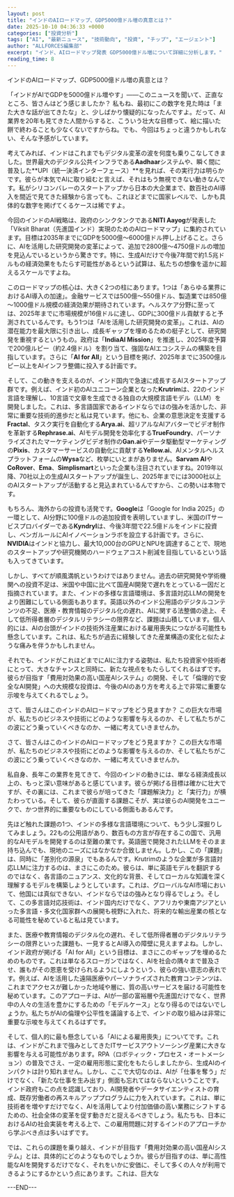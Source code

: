 ```yaml
---
layout: post
title: "インドのAIロードマップ、GDP5000億ドル増の真意とは？"
date: 2025-10-10 04:36:33 +0000
categories: ["投資分析"]
tags: ["AI", "最新ニュース", "技術動向", "投資", "チップ", "エージェント"]
author: "ALLFORCES編集部"
excerpt: "インド、AIロードマップ発表 GDP5000億ドル増について詳細に分析します。"
reading_time: 8
---
```


インドのAIロードマップ、GDP5000億ドル増の真意とは？

「インドがAIでGDPを5000億ドル増やす」――このニュースを聞いて、正直なところ、皆さんはどう感じましたか？ 私もね、最初にこの数字を見た時は「また大きな話が出てきたな」と、少しばかり懐疑的になったんですよ。だって、AI業界を20年も見てきた人間からすると、こういう壮大な目標って、絵に描いた餅で終わることも少なくないですからね。でも、今回はちょっと違うかもしれない、そんな予感がしています。

考えてみれば、インドはこれまでもデジタル変革の波を何度も乗りこなしてきました。世界最大のデジタル公共インフラである**Aadhaar**システムや、瞬く間に普及した**UPI（統一決済インターフェース）**を見れば、その実行力は明らかです。彼らが本気でAIに取り組むと言えば、それはもう無視できない動きなんです。私がシリコンバレーのスタートアップから日本の大企業まで、数百社のAI導入を間近で見てきた経験から言っても、これほどまでに国家レベルで、しかも具体的な数字を掲げてくるケースは稀ですよ。

今回のインドのAI戦略は、政府のシンクタンクである**NITI Aayog**が発表した「Viksit Bharat（先進国インド）実現のためのAIロードマップ」に集約されています。目標は2035年までにGDPを5000億～6000億ドル押し上げること。さらに、AIを活用した研究開発の変革によって、追加で2800億～4750億ドルの増加を見込んでいるというから驚きです。特に、生成AIだけで今後7年間で約1.5兆ドルもの経済効果をもたらす可能性があるという試算は、私たちの想像を遥かに超えるスケールですよね。

このロードマップの核心は、大きく2つの柱にあります。1つは「あらゆる業界におけるAI導入の加速」。金融サービスでは500億～550億ドル、製造業では850億～1000億ドル規模の経済効果が期待されています。ヘルスケア分野に至っては、2025年までに市場規模が16億ドルに達し、GDPに300億ドル貢献すると予測されているんです。もう1つは「AIを活用した研究開発の変革」。これは、AIの潜在能力を最大限に引き出し、成長ギャップを埋めるための梃子として、研究開発を重視するというもの。政府は「**IndiaAI Mission**」を推進し、2025年度予算で200億ルピー（約2.4億ドル）を割り当て、強固なAIエコシステムの構築を目指しています。さらに「**AI for All**」という目標を掲げ、2025年までに3500億ルピー以上をAIインフラ整備に投入する計画です。

そして、この動きを支えるのが、インド国内で急速に成長するAIスタートアップ群です。例えば、インド初のAIユニコーン企業となった**Krutrim**は、22のインド言語を理解し、10言語で文章を生成できる独自の大規模言語モデル（LLM）を開発しました。これは、多言語国家であるインドならではの強みを活かした、非常に重要な技術的進歩だと私は見ています。他にも、企業の意思決定を支援する**Fractal**、タスク実行を自動化する**Arya.ai**、超リアルなAIアバターでビデオ制作を革新する**Rephrase.ai**、AIモデル開発を効率化する**TrueFoundry**、パーソナライズされたマーケティングビデオ制作の**Gan.ai**やデータ駆動型マーケティングの**Pixis**、カスタマーサービスの自動化に貢献する**Yellow.ai**、AIメンタルヘルスプラットフォームの**Wysa**など、枚挙にいとまがありません。**Sarvam AI**や**CoRover**、**Ema**、**Simplismart**といった企業も注目されていますね。2019年以降、70社以上の生成AIスタートアップが誕生し、2025年までには3000社以上のAIスタートアップが活動すると見込まれているんですから、この勢いは本物です。

もちろん、海外からの投資も活発です。**Google**は「Google for India 2025」の一環として、AI分野に100億ドルの追加投資を表明していますし、米国のITサービスプロバイダーである**Kyndryl**は、今後3年間で22.5億ドルをインドに投資し、ベンガルールにAIイノベーションラボを設立する計画です。さらに、**NVIDIA**はインドと協力し、最大10,000台のGPUとNPUを調達することで、現地のスタートアップや研究機関のハードウェアコスト削減を目指しているという話も入ってきています。

しかし、すべてが順風満帆というわけではありません。過去の研究開発や学術機関への投資不足は、米国や中国に比べて国産AI開発で遅れをとっている一因だと指摘されています。また、インドの多様な言語環境は、多言語対応LLMの開発をより困難にしている側面もあります。英語以外のインド公用語のデジタルコンテンツの不足、医療・教育情報のデジタル化の遅れ、AIに関する法整備の途上、そして低所得者層のデジタルリテラシーの限界など、課題は山積しています。個人的には、AIの台頭がインドの技術外注産業における雇用喪失につながる可能性も懸念しています。これは、私たちが過去に経験してきた産業構造の変化と似たような痛みを伴うかもしれません。

それでも、インドがこれほどまでにAIに注力する姿勢は、私たち投資家や技術者にとって、大きなチャンスと同時に、新たな視点をもたらしてくれるはずです。彼らが目指す「費用対効果の高い国産AIシステム」の開発、そして「倫理的で安全なAI開発」への大規模な投資は、今後のAIのあり方を考える上で非常に重要な示唆を与えてくれるでしょう。

さて、皆さんはこのインドのAIロードマップをどう見ますか？ この巨大な市場が、私たちのビジネスや技術にどのような影響を与えるのか、そして私たちがこの波にどう乗っていくべきなのか、一緒に考えていきませんか。

さて、皆さんはこのインドのAIロードマップをどう見ますか？ この巨大な市場が、私たちのビジネスや技術にどのような影響を与えるのか、そして私たちがこの波にどう乗っていくべきなのか、一緒に考えていきませんか。

私自身、長年この業界を見てきて、今回のインドの動きには、単なる経済成長以上の、もっと深い意味があると感じています。彼らが掲げる目標は確かに壮大ですが、その裏には、これまで彼らが培ってきた「課題解決力」と「実行力」が横たわっている。そして、彼らが直面する課題こそが、実は彼らのAI開発をユニークで、かつ世界的に重要なものにしている側面もあるんです。

先ほど触れた課題の1つ、インドの多様な言語環境について、もう少し深掘りしてみましょう。22もの公用語があり、数百もの方言が存在するこの国で、汎用的なAIモデルを開発するのは至難の業です。英語圏で開発されたLLMをそのまま持ち込んでも、現地のニーズにはなかなか合致しません。しかし、この「課題」は、同時に「差別化の源泉」でもあるんです。Krutrimのような企業が多言語対応LLMに注力するのは、まさにこのため。彼らは、単に英語モデルを翻訳するのではなく、各言語のニュアンス、文化的な背景、そしてローカルな知識を深く理解するモデルを構築しようとしています。これは、グローバルなAI市場において、他国には真似できない、インドならではの強みとなり得るでしょう。そして、この多言語対応技術は、インド国内だけでなく、アフリカや東南アジアといった多言語・多文化国家群への展開も視野に入れた、将来的な輸出産業の核となる可能性を秘めていると私は見ています。

また、医療や教育情報のデジタル化の遅れ、そして低所得者層のデジタルリテラシーの限界といった課題も、一見するとAI導入の障壁に見えますよね。しかし、インド政府が掲げる「AI for All」という目標は、まさにこのギャップを埋めるためのものです。これは単なるスローガンではなく、AIを社会の隅々まで普及させ、誰もがその恩恵を受けられるようにしようという、彼らの強い意志の表れです。例えば、AIを活用した遠隔医療やパーソナライズされた教育コンテンツは、これまでアクセスが難しかった地域や層に、質の高いサービスを届ける可能性を秘めています。このアプローチは、AIが一部の富裕層や先進国だけでなく、世界中の人々の生活を豊かにするための「モデルケース」となり得るのではないでしょうか。私たちがAIの倫理や公平性を議論する上で、インドの取り組みは非常に重要な示唆を与えてくれるはずです。

そして、個人的に最も懸念している「AIによる雇用喪失」についてです。これは、インドがこれまで強みとしてきたITサービスアウトソーシング産業に大きな影響を与える可能性があります。RPA（ロボティック・プロセス・オートメーション）の普及でさえ、一定の雇用形態に変化をもたらしましたから、生成AIのインパクトは計り知れません。しかし、ここで大切なのは、AIが「仕事を奪う」だけでなく、「新たな仕事を生み出す」側面も忘れてはならないということです。インド政府もこの点を認識しており、AI開発者やデータサイエンティストの育成、既存労働者の再スキルアッププログラムに力を入れています。これは、単に技術者を増やすだけでなく、AIを活用してより付加価値の高い業務にシフトするための、社会全体の変革を促す動きだと捉えるべきでしょう。私たちも、日本におけるAIの社会実装を考える上で、この雇用問題に対するインドのアプローチから学ぶべき点は多いはずです。

では、これらの課題を乗り越え、インドが目指す「費用対効果の高い国産AIシステム」とは、具体的にどのようなものでしょうか。彼らが目指すのは、単に高性能なAIを開発するだけでなく、それをいかに安価に、そして多くの人々が利用できるようにするかという点にあります。これは、巨大な

---END---